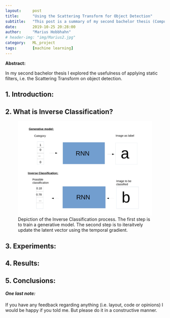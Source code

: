 ```yaml
---
layout:     post
title:      "Using the Scattering Transform for Object Detection"
subtitle:   "This post is a summary of my second bachelor thesis (Computer Science)"
date:       2019-10-25 20:28:00
author:     "Marius Hobbhahn"
# header-img: "img/Marius2.jpg"
category:   ML_project
tags:       [machine learning]
---
```


**Abstract:** 

In my second bachelor thesis I explored the usefulness of applying static filters, i.e. the Scattering Transform on object detection. 


## **1. Introduction:**


## **2. What is Inverse Classification?** 


<figure>
  <img src="/img/IC_Bachelor/Gen_IC_figure.jpg" alt="Figure of the Inverse Classification process"/>
  <figcaption>Depiction of the Inverse Classification process. The first step is to train a generative model. The second step is to iteraitvely update the latent vector using the temporal gradient.</figcaption>
</figure>

## **3. Experiments:**


## **4. Results:**




## **5. Conclusions:**



#### ***One last note:***

If you have any feedback regarding anything (i.e. layout, code or opinions) I would be happy if you told me. But please do it in a constructive manner.



